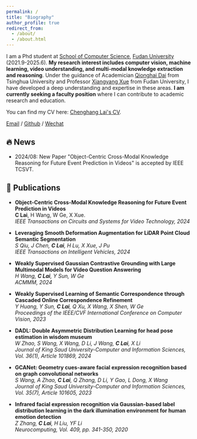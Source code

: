 ```yaml
---
permalink: /
title: "Biography"
author_profile: true
redirect_from: 
  - /about/
  - /about.html
---
```

I am a Phd student  at [School of Computer Science](https://cs.fudan.edu.cn/), [Fudan University](https://fudan.edu.cn/) (2021.9-2025.6). **My research interest includes computer vision, machine learning, video understanding, and multi-modal knowledge extraction and reasoning**. Under the guidance of Academician [Qionghai Dai](https://ysg.ckcest.cn/html/details/8058/index.html) from Tsinghua University and Professor [Xiangyang Xue](https://cs.fudan.edu.cn/3f/8a/c25907a278410/page.htm) from Fudan University, I have developed a deep understanding and expertise in these areas. **I am currently seeking a faculty position** where I can contribute to academic research and education.

You can find my CV here: [Chenghang Lai's CV](../images/lchjl.pdf). 

[Email](chlai21@m.fudan.edu.cn) / [Github](https://github.com/keyancaigou) / [Wechat](../images/wechat.jpg) 


 🔥 News 
---------------
* 2024/08: New Paper "Object-Centric Cross-Modal Knowledge Reasoning for Future Event Prediction in Videos" is accepted by IEEE TCSVT.

 📎  Publications 
---------------
- **Object-Centric Cross-Modal Knowledge Reasoning for Future Event Prediction in Videos**  
  **C Lai**, H Wang, W Ge, X Xue.  
  *IEEE Transactions on Circuits and Systems for Video Technology, 2024*  

- **Leveraging Smooth Deformation Augmentation for LiDAR Point Cloud Semantic Segmentation**  
  *S Qiu, J Chen, **C Lai**, H Lu, X Xue, J Pu*  
  *IEEE Transactions on Intelligent Vehicles, 2024*  

- **Weakly Supervised Gaussian Contrastive Grounding with Large Multimodal Models for Video Question Answering**  
  *H Wang, **C Lai**, Y Sun, W Ge*  
  *ACMMM, 2024*  

- **Weakly Supervised Learning of Semantic Correspondence through Cascaded Online Correspondence Refinement**  
  *Y Huang, Y Sun, **C Lai**, Q Xu, X Wang, X Shen, W Ge*  
  *Proceedings of the IEEE/CVF International Conference on Computer Vision, 2023*
  
- **DADL: Double Asymmetric Distribution Learning for head pose estimation in wisdom museum**  
  *W Zhao, S Wang, X Wang, D Li, J Wang, **C Lai**, X Li*  
  *Journal of King Saud University-Computer and Information Sciences, Vol. 36(1), Article 101869, 2024*

- **GCANet: Geometry cues-aware facial expression recognition based on graph convolutional networks**  
  *S Wang, A Zhao, **C Lai**, Q Zhang, D Li, Y Gao, L Dong, X Wang*  
  *Journal of King Saud University-Computer and Information Sciences, Vol. 35(7), Article 101605, 2023*  

- **Infrared facial expression recognition via Gaussian-based label distribution learning in the dark illumination environment for human emotion detection**  
  *Z Zhang, **C Lai**, H Liu, YF Li*  
  *Neurocomputing, Vol. 409, pp. 341-350, 2020*  

 
